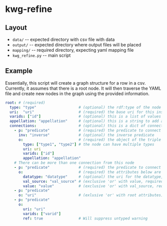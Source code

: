 # kwg-refine

## Layout
* `data/` -- expected directory with csv file with data
* `output/` -- expected directory where output files will be placed
* `mapping/` -- required directory, expecting yaml mapping file
* `kwg_refine.py` -- main script

## Example
Essentially, this script will create a graph structure for a row in a csv. Currently, it assumes that there is a root node. It will then traverse the YAML file and create new nodes in the graph using the provided information.

```yaml
root: # (required)
  type: "type"                   # (optional) the rdf:type of the node if absent, will log a warning unless suppressed by "ref: true"
  uri:  "uri"                    # (required) the base uri for this instance
  varids: ["id"]                 # (optional) this is a list of values from the row in the CSV to create a unique URI.
  appellation: "appellation"     # (optional) this is a string to add at the end of the URI.
  connections:                   # (optional) this is a dict of connections 
    - p: "predicate"             # (required) the predicate to connect to the next node
      inv: "inverse"             # (optional) the inverse predicate
      o:                         # (required) the object of the triple / the next node. It has the same attributes as "root"
        type: ["type1", "type2"] # the node can have multiple types
        uri: uri
        varids: ["id"]
        appellation: "appellation"
    # There can be more than one connection from this node
    - p: "predicate"             # (required) the predicate to connect to the next node
      o:                         # (required) the attributes below are for a datatype node
        datatype: "datatype"     # (optional) the uri for the datatype, if this attribute is present (checked first) an rdf:type will NOT be assigned.
        val_source: "val_source" # (exclusive 'or' with value, required) the source column for this literal, used first if both are present
        value: "value"           # (exclusive 'or' with val_source, required) the datum value for this literal
    - p: "predicate"
      o: "uri"                   # (exlusive 'or' with root attributes) a URi to use directly (i.e., the script will not even look for varids or appellation)
    - p: "predicate"
      o:
        uri: "uri"
        varids: ["varid"]
        ref: true                # Will suppress untyped warning
```
